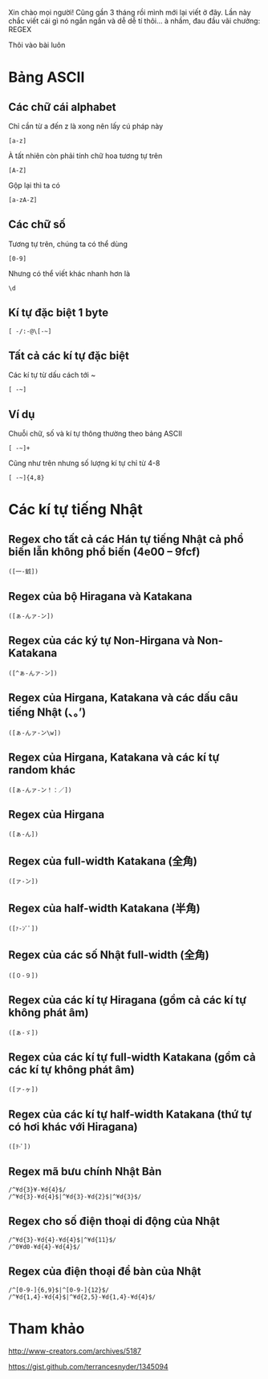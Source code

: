 Xin chào mọi người! Cũng gần 3 tháng rồi mình mới lại viết ở đây. Lần này chắc viết cái gì nó ngắn ngắn và dễ dễ tí thôi... à nhầm, đau đầu vãi chưởng: REGEX

Thôi vào bài luôn

# Bảng ASCII
## Các chữ cái alphabet
Chỉ cần từ a đến z là xong nên lấy cú pháp này
```
[a-z]
```
À tất nhiên còn phải tính chữ hoa tương tự trên
```
[A-Z]
```
Gộp lại thì ta có
```
[a-zA-Z]
```
## Các chữ số
Tương tự trên, chúng ta có thể dùng 
```
[0-9]
```
Nhưng có thể viết khác nhanh hơn là
```
\d
```
## Kí tự đặc biệt 1 byte
```
[ -/:-@\[-~]
```
## Tất cả các kí tự đặc biệt
Các kí tự từ dấu cách tới ~
```
[ -~]
```
## Ví dụ
Chuỗi chữ, số và kí tự thông thường theo bảng ASCII
```
[ -~]+
```
Cũng như trên nhưng số lượng kí tự chỉ từ 4-8
```
[ -~]{4,8}
```
# Các kí tự tiếng Nhật
## Regex cho tất cả các Hán tự tiếng Nhật cả phổ biến lẫn không phổ biến (4e00 – 9fcf) 
```
([一-龯])
```
## Regex của bộ Hiragana và Katakana
```
([ぁ-んァ-ン])
```
## Regex của các ký tự Non-Hirgana và Non-Katakana
```
([^ぁ-んァ-ン])
```
## Regex của Hirgana, Katakana và các dấu câu tiếng Nhật (、。’)
```
([ぁ-んァ-ン\w])
```
## Regex của Hirgana, Katakana và các kí tự random khác
```
([ぁ-んァ-ン！：／])
```
## Regex của Hirgana
```
([ぁ-ん])
```
## Regex của full-width Katakana (全角)
```
([ァ-ン])
```
## Regex của half-width Katakana (半角)
```
([ｧ-ﾝﾞﾟ])
```
## Regex của các số Nhật full-width (全角)
```
([０-９])
```
## Regex của các kí tự Hiragana (gồm cả các kí tự không phát âm)
```
([ぁ-ゞ])
```
## Regex của các kí tự full-width Katakana (gồm cả các kí tự không phát âm)
```
([ァ-ヶ])
```
## Regex của các kí tự half-width Katakana (thứ tự có hơi khác với Hiragana)
```
([ｦ-ﾟ])
```
## Regex mã bưu chính Nhật Bản
```
/^¥d{3}¥-¥d{4}$/
/^¥d{3}-¥d{4}$|^¥d{3}-¥d{2}$|^¥d{3}$/
```
## Regex cho số điện thoại di động của Nhật
```
/^¥d{3}-¥d{4}-¥d{4}$|^¥d{11}$/
/^0¥d0-¥d{4}-¥d{4}$/
```
## Regex của điện thoại để bàn của Nhật
```
/^[0-9-]{6,9}$|^[0-9-]{12}$/
/^¥d{1,4}-¥d{4}$|^¥d{2,5}-¥d{1,4}-¥d{4}$/
```
# Tham khảo
http://www-creators.com/archives/5187

https://gist.github.com/terrancesnyder/1345094